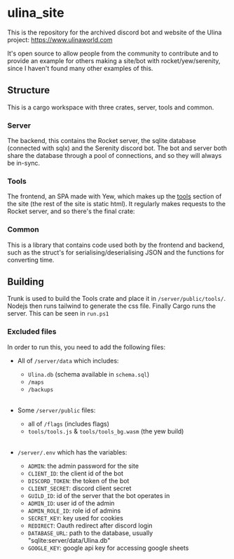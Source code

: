 # ulina_site

This is the repository for the archived discord bot and website of the Ulina project: https://www.ulinaworld.com

It's open source to allow people from the community to contribute and to provide an example for others making a site/bot with rocket/yew/serenity, since I haven't found many other examples of this.

## Structure

This is a cargo workspace with three crates, server, tools and common.

### Server

The backend, this contains the Rocket server, the sqlite database (connected with sqlx) and the Serenity discord bot. The bot and server both share the database through a pool of connections, and so they will always be in-sync.


### Tools

The frontend, an SPA made with Yew, which makes up the [tools](https://www.ulinaworld.com/tools) section of the site (the rest of the site is static html). It regularly makes requests to the Rocket server, and so there's the final crate:

### Common

This is a library that contains code used both by the frontend and backend, such as the struct's for serialising/deserialising JSON and the functions for converting time.

## Building

Trunk is used to build the Tools crate and place it in `/server/public/tools/`.
Nodejs then runs tailwind to generate the css file.
Finally Cargo runs the server.
This can be seen in `run.ps1`

### Excluded files
In order to run this, you need to add the following files:

- All of `/server/data` which includes:   
    - `Ulina.db` (schema available in `schema.sql`)
    - `/maps`
    - `/backups`
<br></br>
- Some `/server/public` files:
    - all of `/flags` (includes flags)
    - `tools/tools.js` & `tools/tools_bg.wasm` (the yew build) 
<br></br>
- `/server/.env` which has the variables:

    - `ADMIN`: the admin password for the site
    - `CLIENT_ID`: the client id of the bot
    - `DISCORD_TOKEN`: the token of the bot
    - `CLIENT_SECRET`: discord client secret
    - `GUILD_ID`: id of the server that the bot operates in
    - `ADMIN_ID`: user id of the admin
    - `ADMIN_ROLE_ID`: role id of admins 
    - `SECRET_KEY`: key used for cookies
    - `REDIRECT`: Oauth redirect after discord login
    - `DATABASE_URL`: path to the database, usually "sqlite:server/data/Ulina.db"
    - `GOOGLE_KEY`: google api key for accessing google sheets

